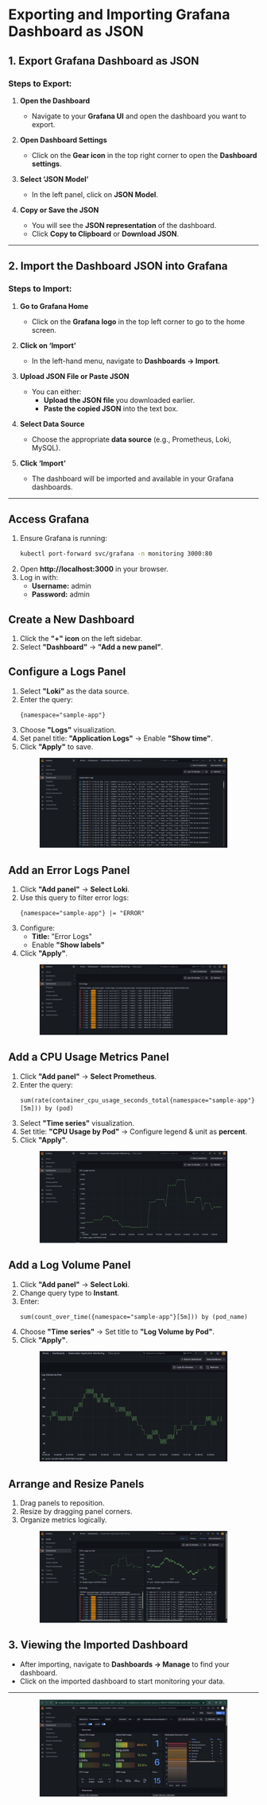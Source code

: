 # Exporting and Importing Grafana Dashboard as JSON  

## 1. Export Grafana Dashboard as JSON  

### Steps to Export:  
1. **Open the Dashboard**  
   - Navigate to your **Grafana UI** and open the dashboard you want to export.  

2. **Open Dashboard Settings**  
   - Click on the **Gear icon** in the top right corner to open the **Dashboard settings**.

3. **Select ‘JSON Model’**  
   - In the left panel, click on **JSON Model**.

4. **Copy or Save the JSON**  
   - You will see the **JSON representation** of the dashboard.  
   - Click **Copy to Clipboard** or **Download JSON**.

---

## 2. Import the Dashboard JSON into Grafana  

### Steps to Import:  
1. **Go to Grafana Home**  
   - Click on the **Grafana logo** in the top left corner to go to the home screen.

2. **Click on ‘Import’**  
   - In the left-hand menu, navigate to **Dashboards → Import**.

3. **Upload JSON File or Paste JSON**  
   - You can either:  
     - **Upload the JSON file** you downloaded earlier.  
     - **Paste the copied JSON** into the text box.

4. **Select Data Source**  
   - Choose the appropriate **data source** (e.g., Prometheus, Loki, MySQL).

5. **Click ‘Import’**  
   - The dashboard will be imported and available in your Grafana dashboards.

---

## Access Grafana
  1. Ensure Grafana is running:
     ```bash
     kubectl port-forward svc/grafana -n monitoring 3000:80
     ```
  2. Open **http://localhost:3000** in your browser.  
  3. Log in with:  
     - **Username:** admin  
     - **Password:** admin  
  
  ## Create a New Dashboard  
  1. Click the **"+" icon** on the left sidebar.  
  2. Select **"Dashboard"** → **"Add a new panel"**.  
  
  ## Configure a Logs Panel  
  1. Select **"Loki"** as the data source.  
  2. Enter the query:  
     ```
     {namespace="sample-app"}
     ```  
  3. Choose **"Logs"** visualization.  
  4. Set panel title: **"Application Logs"** → Enable **"Show time"**.  
  5. Click **"Apply"** to save.

<p align="center">
  <img src="../images/day-26/screenshot4.JPG" width="75%" alt="Image">
</p>
  
  ## Add an Error Logs Panel  
  1. Click **"Add panel"** → **Select Loki**.  
  2. Use this query to filter error logs:  
     ```
     {namespace="sample-app"} |= "ERROR"
     ```  
  3. Configure:  
     - **Title:** "Error Logs"  
     - Enable **"Show labels"**  
  4. Click **"Apply"**.

<p align="center">
  <img src="../images/day-26/screenshot3.JPG" width="75%" alt="Image">
</p>
  
  ## Add a CPU Usage Metrics Panel  
  1. Click **"Add panel"** → **Select Prometheus**.  
  2. Enter the query:  
     ```
     sum(rate(container_cpu_usage_seconds_total{namespace="sample-app"}[5m])) by (pod)
     ```  
  3. Select **"Time series"** visualization.  
  4. Set title: **"CPU Usage by Pod"** → Configure legend & unit as **percent**.  
  5. Click **"Apply"**.

<p align="center">
  <img src="../images/day-26/screenshot2.JPG" width="75%" alt="Image">
</p>
  
  ## Add a Log Volume Panel  
  1. Click **"Add panel"** → **Select Loki**.  
  2. Change query type to **Instant**.  
  3. Enter:  
     ```
     sum(count_over_time({namespace="sample-app"}[5m])) by (pod_name)
     ```  
  4. Choose **"Time series"** → Set title to **"Log Volume by Pod"**.  
  5. Click **"Apply"**.

<p align="center">
  <img src="../images/day-26/screenshot1.JPG" width="75%" alt="Image">
</p>
  
  ## Arrange and Resize Panels  
  1. Drag panels to reposition.  
  2. Resize by dragging panel corners.  
  3. Organize metrics logically.

<p align="center">
  <img src="../images/day-26/screenshot5.JPG" width="75%" alt="Image">
</p>

## 3. Viewing the Imported Dashboard  
- After importing, navigate to **Dashboards → Manage** to find your dashboard.  
- Click on the imported dashboard to start monitoring your data.

---

<p align="center">
  <img src="../images/day-27/screenshot1.JPG" width="75%" alt="Image">
</p>
